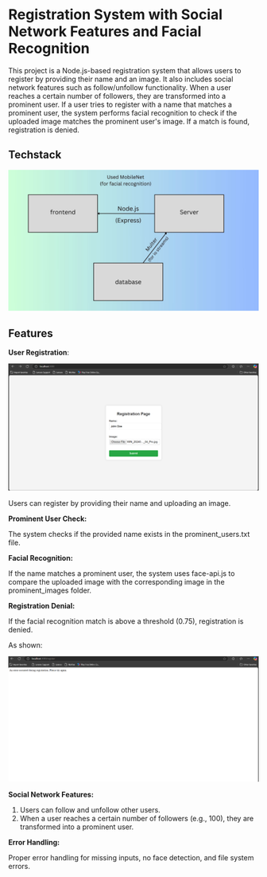 # Registration System with Social Network Features and Facial Recognition
This project is a Node.js-based registration system that allows users to register by providing their name and an image. It also includes social network features such as follow/unfollow functionality. When a user reaches a certain number of followers, they are transformed into a prominent user. If a user tries to register with a name that matches a prominent user, the system performs facial recognition to check if the uploaded image matches the prominent user's image. If a match is found, registration is denied.


## Techstack

![Add a subheading](thumbnails/Add_a_subheading.jpg)


## Features
**User Registration**:

![Screenshot (5)](thumbnails/Screenshot1.png)

Users can register by providing their name and uploading an image.

**Prominent User Check:**

The system checks if the provided name exists in the prominent_users.txt file.

**Facial Recognition:**

If the name matches a prominent user, the system uses face-api.js to compare the uploaded image with the corresponding image in the prominent_images folder.

**Registration Denial:**

If the facial recognition match is above a threshold (0.75), registration is denied.

As shown:

![Screenshot 2025-01-31 230923](thumbnails/Screenshot2.png)

**Social Network Features:**

1. Users can follow and unfollow other users.
2. When a user reaches a certain number of followers (e.g., 100), they are transformed into a prominent user.


**Error Handling:**

Proper error handling for missing inputs, no face detection, and file system errors.
